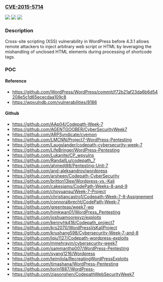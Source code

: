 ### [CVE-2015-5714](https://cve.mitre.org/cgi-bin/cvename.cgi?name=CVE-2015-5714)
![](https://img.shields.io/static/v1?label=Product&message=n%2Fa&color=blue)
![](https://img.shields.io/static/v1?label=Version&message=n%2Fa&color=blue)
![](https://img.shields.io/static/v1?label=Vulnerability&message=n%2Fa&color=brighgreen)

### Description

Cross-site scripting (XSS) vulnerability in WordPress before 4.3.1 allows remote attackers to inject arbitrary web script or HTML by leveraging the mishandling of unclosed HTML elements during processing of shortcode tags.

### POC

#### Reference
- https://github.com/WordPress/WordPress/commit/f72b21af23da6b6d54208e5c1d65ececdaa109c8
- https://wpvulndb.com/vulnerabilities/8186

#### Github
- https://github.com/AAp04/Codepath-Week-7
- https://github.com/AGENTGOOBER/CyberSecurityWeek7
- https://github.com/ARPSyndicate/cvemon
- https://github.com/LMCNN/Project7-WordPress-Pentesting
- https://github.com/Laugslander/codepath-cybersecurity-week-7
- https://github.com/LifeBringer/WordPress-Pentesting
- https://github.com/Lukanite/CP_wpvulns
- https://github.com/RandallLu/codepath_7
- https://github.com/ahmedj98/Pentesting-Unit-7
- https://github.com/and-aleksandrov/wordpress
- https://github.com/arsheen/Codepath-CyberSecurity
- https://github.com/britton13lee/Wordpress-vs.-Kali
- https://github.com/cakesjams/CodePath-Weeks-8-and-9
- https://github.com/choyuansu/Week-7-Project
- https://github.com/christiancastro1/Codepath-Week-7-8-Assignement
- https://github.com/connoralbrecht/CodePath-Week-7
- https://github.com/greenteas/week7-wp
- https://github.com/himkwan01/WordPress_Pentesting
- https://github.com/joshuamoorexyz/exploits
- https://github.com/kennyhk418/Codepath_project7
- https://github.com/krs2070/WordPressVsKaliProject
- https://github.com/krushang598/Cybersecurity-Week-7-and-8
- https://github.com/lqiu1127/Codepath-wordpress-exploits
- https://github.com/mmehrayin/cybersecurity-week7
- https://github.com/sammanthp007/WordPress-Pentesting
- https://github.com/syang1216/Wordpress
- https://github.com/teimilola/RecreatingWordPressExploits
- https://github.com/timashana/WordPress-Pentesting
- https://github.com/torin1887/WordPress-
- https://github.com/zjasonshen/CodepathWebSecurityWeek7

